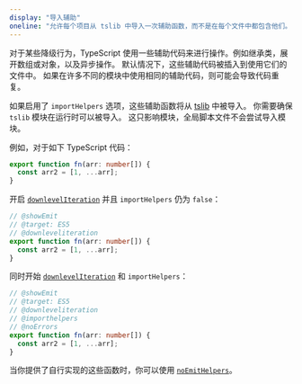 ```yaml
---
display: "导入辅助"
oneline: "允许每个项目从 tslib 中导入一次辅助函数，而不是在每个文件中都包含他们。"
---
```


对于某些降级行为，TypeScript 使用一些辅助代码来进行操作。例如继承类，展开数组或对象，以及异步操作。
默认情况下，这些辅助代码被插入到使用它们的文件中。
如果在许多不同的模块中使用相同的辅助代码，则可能会导致代码重复。

如果启用了 `importHelpers` 选项，这些辅助函数将从 [tslib](https://www.npmjs.com/package/tslib) 中被导入。
你需要确保 `tslib` 模块在运行时可以被导入。
这只影响模块，全局脚本文件不会尝试导入模块。

例如，对于如下 TypeScript 代码：

```ts
export function fn(arr: number[]) {
  const arr2 = [1, ...arr];
}
```

开启 [`downlevelIteration`](#downlevelIteration) 并且 `importHelpers` 仍为 `false`：

```ts twoslash
// @showEmit
// @target: ES5
// @downleveliteration
export function fn(arr: number[]) {
  const arr2 = [1, ...arr];
}
```

同时开始 [`downlevelIteration`](#downlevelIteration) 和 `importHelpers`：

```ts twoslash
// @showEmit
// @target: ES5
// @downleveliteration
// @importhelpers
// @noErrors
export function fn(arr: number[]) {
  const arr2 = [1, ...arr];
}
```

当你提供了自行实现的这些函数时，你可以使用 [`noEmitHelpers`](#noEmitHelpers)。

